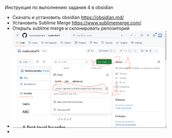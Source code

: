 Инструкция по выполнению задания 4 в obsidian
-  Скачать и установить obsidian https://obsidian.md/
- Установить Sublime Merge https://www.sublimemerge.com/
- Открыть sublime merge и склонировать репозиторий
- ![](image/Pasted%20image%2020240327123055.png)
- 
